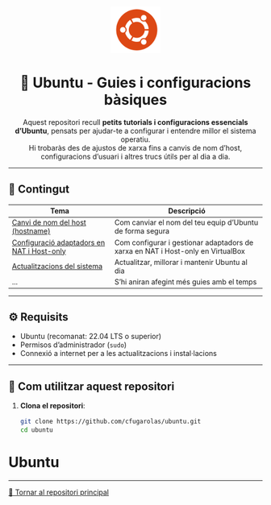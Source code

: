 <div align="center">
  <img src="img/logo_ubuntu.png" alt="Logo Ubuntu" width="100"/>

  # 🐧 Ubuntu - Guies i configuracions bàsiques

  Aquest repositori recull **petits tutorials i configuracions essencials d’Ubuntu**, pensats per ajudar-te a configurar i entendre millor el sistema operatiu.  
  Hi trobaràs des de ajustos de xarxa fins a canvis de nom d’host, configuracions d’usuari i altres trucs útils per al dia a dia.
</div>

<!-- ![Logo Ubuntu](img/logo_ubuntu.png) -->
---

## 📘 Contingut

| Tema | Descripció |
|------|-------------|
| [Canvi de nom del host (hostname)](tutorials/canvi-hostname.md) | Com canviar el nom del teu equip d’Ubuntu de forma segura
| [Configuració adaptadors en NAT i Host-only](tutorials/configuracio-xarxa.md) | Com configurar i gestionar adaptadors de xarxa en NAT i Host-only en VirtualBox|
| [Actualitzacions del sistema](tutorials/actualitzacions-sistema.md) | Actualitzar, millorar i mantenir Ubuntu al dia |
| ... | S’hi aniran afegint més guies amb el temps |

---

## ⚙️ Requisits

- Ubuntu (recomanat: 22.04 LTS o superior)  
- Permisos d’administrador (`sudo`)  
- Connexió a internet per a les actualitzacions i instal·lacions  

---

## 🚀 Com utilitzar aquest repositori

1. **Clona el repositori**:
   ```bash
   git clone https://github.com/cfugarolas/ubuntu.git
   cd ubuntu
# Ubuntu

---

[📖 Tornar al repositori principal](https://github.com/cfugarolas)
